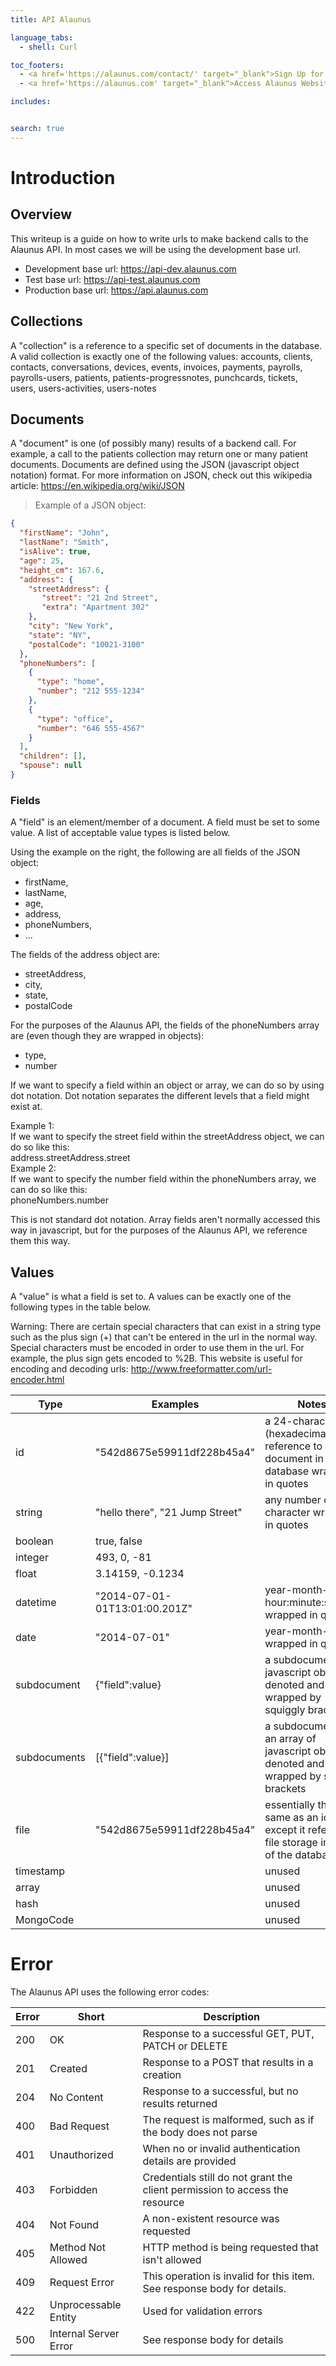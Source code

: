 ```yaml
---
title: API Alaunus

language_tabs:
  - shell: Curl

toc_footers:
  - <a href='https://alaunus.com/contact/' target="_blank">Sign Up for a Developer Key</a>
  - <a href='https://alaunus.com' target="_blank">Access Alaunus Website</a>

includes:


search: true
---
```


# Introduction

## Overview

This writeup is a guide on how to write urls to make backend calls to the Alaunus API. 
In most cases we will be using the development base url.

* Development base url: <a href='https://api-dev.alaunus.com' target="_blank">https://api-dev.alaunus.com</a>
* Test base url: <a href='https://api-test.alaunus.com' target="_blank">https://api-test.alaunus.com</a>
* Production base url: <a href='https://api.alaunus.com' target="_blank">https://api.alaunus.com</a>

## Collections

A "collection" is a reference to a specific set of documents in the database. 
A valid collection is exactly one of the following values:
accounts, clients, contacts, conversations, devices, events, 
invoices, payments, payrolls, payrolls-users, patients, patients-progressnotes, 
punchcards, tickets, users, users-activities, users-notes

## Documents

A "document" is one (of possibly many) results of a backend call. 
For example, a call to the patients collection may return one or 
many patient documents. Documents are defined using the JSON (javascript 
object notation) format. For more information on JSON, check out 
this wikipedia article: <a href='https://en.wikipedia.org/wiki/JSON' target="_blank">https://en.wikipedia.org/wiki/JSON</a>

> Example of a JSON object:

```json
{
  "firstName": "John",
  "lastName": "Smith",
  "isAlive": true,
  "age": 25,
  "height_cm": 167.6,
  "address": {
    "streetAddress": {
       "street": "21 2nd Street",
       "extra": "Apartment 302"
    },
    "city": "New York",
    "state": "NY",
    "postalCode": "10021-3100"
  },
  "phoneNumbers": [
    {
      "type": "home",
      "number": "212 555-1234"
    },
    {
      "type": "office",
      "number": "646 555-4567"
    }
  ],
  "children": [],
  "spouse": null
}
```

### Fields

A "field" is an element/member of a document. A field must be set to some value. A list of acceptable value types is listed below.
 
Using the example on the right, the following are all fields of the JSON object:

* firstName, 
* lastName, 
* age, 
* address, 
* phoneNumbers, 
* ...

The fields of the address object are:

* streetAddress, 
* city, 
* state, 
* postalCode

For the purposes of the Alaunus API, the fields of the phoneNumbers array are (even though they are wrapped in objects):

* type, 
* number

If we want to specify a field within an object or array, we can do so by using dot notation. 
Dot notation separates the different levels that a field might exist at.

<aside class="success">Example 1:<br>If we want to specify the street field within the streetAddress object, we can do so like this:<br>address.streetAddress.street</aside>
<aside class="success">Example 2:<br>If we want to specify the number field within the phoneNumbers array, we can do so like this:<br>phoneNumbers.number</aside>

This is not standard dot notation. 
Array fields aren't normally accessed this way in javascript, 
but for the purposes of the Alaunus API, we reference them this way.

## Values

A "value" is what a field is set to. 
A values can be exactly one of the following types in the table below.

<aside class="warning">Warning: There are certain special characters that can exist in a string type such as the plus sign (+) that can't be entered in the url in the normal way. Special characters must be encoded in order to use them in the url. For example, the plus sign gets encoded to %2B. This website is useful for encoding and decoding urls: <a href='http://www.freeformatter.com/url-encoder.html' target="_blank">http://www.freeformatter.com/url-encoder.html</a></aside>

Type | Examples | Notes
---- | -------- | -----
id | "542d8675e59911df228b45a4" | a 24-character (hexadecimal) reference to a document in the database wrapped in quotes
string | "hello there", "21 Jump Street" | any number of character wrapped in quotes
boolean | true, false |
integer | 493, 0, -81
float | 3.14159, -0.1234
datetime | "2014-07-01-01T13:01:00.201Z" | year-month-day hour:minute:second wrapped in quotes
date | "2014-07-01" | year-month-day wrapped in quotes
subdocument | {"field":value} | a subdocument is a javascript object denoted and wrapped by squiggly brackets
subdocuments | [{"field":value}] | a subdocuments is an array of javascript objects denoted and wrapped by square brackets
file | "542d8675e59911df228b45a4" | essentially the same as an id, except it references file storage instead of the database
timestamp | | unused
array | | unused
hash | | unused
MongoCode | | unused

# Error

<aside class="notice">The Alaunus API uses the following error codes:</aside>


Error | Short | Description
----- | ----- | -----------
200 | OK | Response to a successful GET, PUT, PATCH or DELETE
201 | Created | Response to a POST that results in a creation
204 | No Content | Response to a successful, but no results returned
400 | Bad Request | The request is malformed, such as if the body does not parse
401 | Unauthorized | When no or invalid authentication details are provided
403 | Forbidden | Credentials still do not grant the client permission to access the resource
404 | Not Found | A non-existent resource was requested
405 | Method Not Allowed | HTTP method is being requested that isn't allowed
409 | Request Error | This operation is invalid for this item. See response body for details.
422 | Unprocessable Entity | Used for validation errors
500 | Internal Server Error | See response body for details
